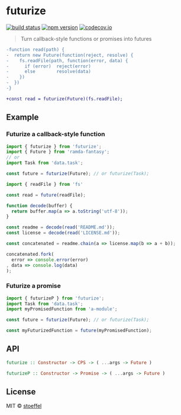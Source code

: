 futurize
========

[![build status](https://img.shields.io/travis/futurize/futurize/master.svg?style=flat-square)](https://travis-ci.org/futurize/futurize)
[![npm version](https://img.shields.io/npm/v/futurize.svg?style=flat-square)](https://www.npmjs.com/package/futurize)
[![codecov.io](https://codecov.io/github/futurize/futurize/coverage.svg?branch=master)](https://codecov.io/github/futurize/futurize?branch=master)

> Turn callback-style functions or promises into futures

```diff
-function read(path) {
-  return new Future(function(reject, resolve) {
-    fs.readFile(path, function(error, data) {
-      if (error)  reject(error)
-      else        resolve(data)
-    })
-  })
-}

+const read = futurize(Future)(fs.readFile);
```

Example
-------

### Futurize a callback-style function

```js
import { futurize } from 'futurize';
import { Future } from 'ramda-fantasy';
// or
import Task from 'data.task';

const future = futurize(Future); // or futurize(Task);

import { readFile } from 'fs'

const read = future(readFile);

function decode(buffer) {
  return buffer.map(a => a.toString('utf-8'));
}

const readme = decode(read('README.md'));
const license = decode(read('LICENSE.md'));

const concatenated = readme.chain(a => license.map(b => a + b));

concatenated.fork(
  error => console.error(error)
, data => console.log(data)
);
```

### Futurize a promise

```js
import { futurizeP } from 'futurize';
import Task from 'data.task';
import myPromisedFunction from 'a-module';

const future = futurize(Future); // or futurize(Task);

const myFuturizedFunction = future(myPromisedFunction);
```


## API

```hs
futurize :: Constructor -> CPS -> ( ...args -> Future )
```

```hs
futurizeP :: Constructor -> Promise -> ( ...args -> Future )
```



## License

MIT © [stoeffel](https://stoeffel.github.io)
